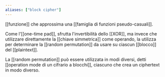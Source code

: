 ```yaml
---
aliases: ["block cipher"]
---
```


[[funzione]] che approssima una [[famiglia di funzioni pseudo-casuali]].

Come l'[[one-time pad]], sfrutta l'invertibilità dello [[XOR]], ma invece che utilizzare direttamente la [[chiave simmetrica]] come operando, la utilizza per determinare la [[random permutation]] da usare su ciascun [[blocco]] del [[plaintext]].

La [[random permutation]] può essere utilizzata in modi diversi, detti [[operation mode di un cifrario a blocchi]], ciascuno che crea un ciphertext in modo diverso.
